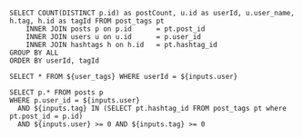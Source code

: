 ```user_tags
SELECT COUNT(DISTINCT p.id) as postCount, u.id as userId, u.user_name, h.tag, h.id as tagId FROM post_tags pt
    INNER JOIN posts p on p.id      = pt.post_id
    INNER JOIN users u on u.id      = p.user_id 
    INNER JOIN hashtags h on h.id   = pt.hashtag_id
GROUP BY ALL
ORDER BY userId, tagId
```

```debug_1
SELECT * FROM ${user_tags} WHERE userId = ${inputs.user}

```


<Dropdown   data={user_tags} 
            value="userId" label="user_name" 
            title="User" name="user" 
            where="tagId = {inputs.tag} OR {inputs.tag} < 0">
    <DropdownOption value={-1} valueLabel="All Users" />
</Dropdown>

<Dropdown   data={user_tags} 
            value="tagId" label="tag"
            title="Tag" name="tag"
            where="userId = {inputs.user} OR {inputs.user} < 0">
    <DropdownOption value={-1} valueLabel="All Hashtags" />
</Dropdown>

```posts
SELECT p.* FROM posts p
WHERE p.user_id = ${inputs.user}
  AND ${inputs.tag} IN (SELECT pt.hashtag_id FROM post_tags pt where pt.post_id = p.id)
  AND ${inputs.user} >= 0 AND ${inputs.tag} >= 0
```

<DataTable data={posts}/>